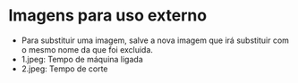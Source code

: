 # Imagens para uso externo

- Para substituir uma imagem, salve a nova imagem que irá substituir com o mesmo nome da que foi excluida.
- 1.jpeg: Tempo de máquina ligada
- 2.jpeg: Tempo de corte
